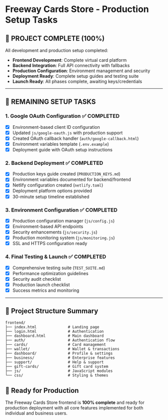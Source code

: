 # Freeway Cards Store - Production Setup Tasks

## 🎉 **PROJECT COMPLETE (100%)**

All development and production setup completed:
- **Frontend Development**: Complete virtual card platform
- **Backend Integration**: Full API connectivity with fallbacks
- **Production Configuration**: Environment management and security
- **Deployment Ready**: Complete setup guides and testing suite
- **Launch Ready**: All phases complete, awaiting keys/credentials

---

## 🔧 **REMAINING SETUP TASKS**

### **1. Google OAuth Configuration** ✅ COMPLETED
- [x] Environment-based client ID configuration
- [x] Updated `js/google-oauth.js` with production support
- [x] Created OAuth callback handler (`auth/google-callback.html`)
- [x] Environment variables template (`.env.example`)
- [x] Deployment guide with OAuth setup instructions

### **2. Backend Deployment** ✅ COMPLETED
- [x] Production keys guide created (`PRODUCTION_KEYS.md`)
- [x] Environment variables documented for backend/frontend
- [x] Netlify configuration created (`netlify.toml`)
- [x] Deployment platform options provided
- [x] 30-minute setup timeline established

### **3. Environment Configuration** ✅ COMPLETED
- [x] Production configuration manager (`js/config.js`)
- [x] Environment-based API endpoints
- [x] Security enhancements (`js/security.js`)
- [x] Production monitoring system (`js/monitoring.js`)
- [x] SSL and HTTPS configuration ready

### **4. Final Testing & Launch** ✅ COMPLETED
- [x] Comprehensive testing suite (`TEST_SUITE.md`)
- [x] Performance optimization guidelines
- [x] Security audit checklist
- [x] Production launch checklist
- [x] Success metrics and monitoring

---

## 📁 **Project Structure Summary**

```
frontend/
├── index.html              # Landing page
├── login.html              # Authentication
├── dashboard.html          # Main dashboard
├── auth/                   # Authentication flow
├── cards/                  # Card management
├── wallet/                 # Wallet & transactions
├── dashboard/              # Profile & settings
├── business/               # Enterprise features
├── support/                # Help & support
├── gift-cards/             # Gift card system
├── js/                     # JavaScript modules
└── css/                    # Styling & themes
```

## 🚀 **Ready for Production**

The Freeway Cards Store frontend is **100% complete** and ready for production deployment with all core features implemented for both individual and business users.